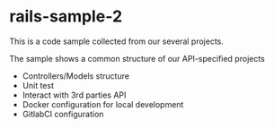 # rails-sample-2

This is a code sample collected from our several projects.

The sample shows a common structure of our API-specified projects

- Controllers/Models structure
- Unit test
- Interact with 3rd parties API
- Docker configuration for local development
- GitlabCI configuration
